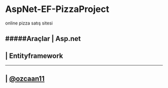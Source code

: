 # AspNet-EF-PizzaProject


online pizza satış sitesi

#####Araçlar
| Asp.net 
---- 

| Entityframework
----

---------------

| [@ozcaan11](https://twitter.com/ozcaan11)
----
